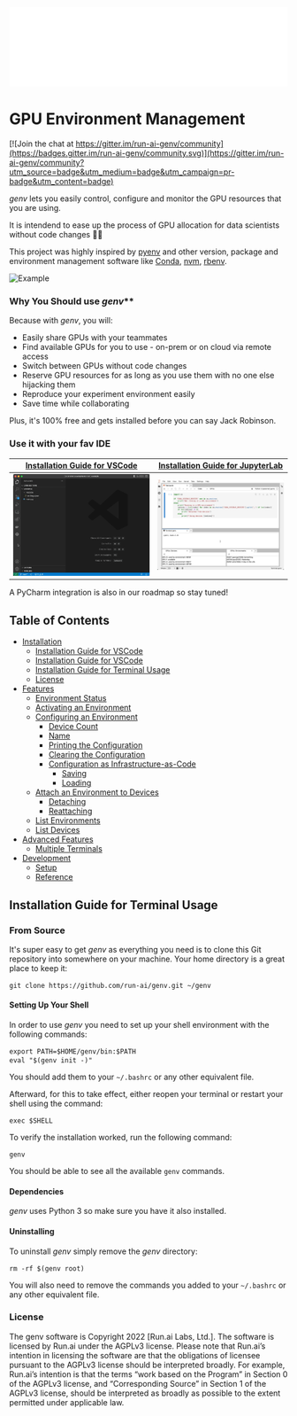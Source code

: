 ![Logo](/genv_logo.png)

# GPU Environment Management

[![Join the chat at https://gitter.im/run-ai-genv/community](https://badges.gitter.im/run-ai-genv/community.svg)](https://gitter.im/run-ai-genv/community?utm_source=badge&utm_medium=badge&utm_campaign=pr-badge&utm_content=badge)

*genv* lets you easily control, configure and monitor the GPU resources that you are using.

It is intendend to ease up the process of GPU allocation for data scientists without code changes 💪🏻

This project was highly inspired by [pyenv](https://github.com/pyenv/pyenv) and other version, package and environment management software like [Conda](https://docs.conda.io/projects/conda/en/latest/), [nvm](https://github.com/nvm-sh/nvm), [rbenv](https://github.com/rbenv/rbenv).

![Example](/example.png)

### Why You Should use *genv***

Because with *genv*, you will:

- Easily share GPUs with your teammates
- Find available GPUs for you to use - on-prem or on cloud via remote access
- Switch between GPUs without code changes
- Reserve GPU resources for as long as you use them with no one else hijacking them
- Reproduce your experiment environment easily
- Save time while collaborating

Plus, it's 100% free and gets installed before you can say Jack Robinson.

### Use it with your fav IDE

[Installation Guide for VSCode](https://github.com/run-ai/vscode-genv) | [Installation Guide for JupyterLab](https://github.com/run-ai/jupyterlab_genv)
:-------------------------:|:-------------------------:
<img src="overview.gif" width="500"/>  |  <img src="overview_jupyterlab.gif" width="450"/>

A PyCharm integration is also in our roadmap so stay tuned!

## Table of Contents
* [Installation](#installation)
    * [Installation Guide for VSCode](https://github.com/run-ai/vscode-genv)
    * [Installation Guide for VSCode](https://github.com/run-ai/vscode-genv)
    * [Installation Guide for Terminal Usage](#from-source)
    * [License](#license)
* [Features](#/FEATURES.md/features)
    * [Environment Status](https://github.com/run-ai/genv/edit/feature/readme/FEATURES.md#environment-status)
    * [Activating an Environment](https://github.com/run-ai/genv/edit/feature/readme/FEATURES.md#activating-an-environment)
    * [Configuring an Environment](https://github.com/run-ai/genv/edit/feature/readme/FEATURES.md#configuring-an-environment)
        * [Device Count](https://github.com/run-ai/genv/edit/feature/readme/FEATURES.md#configure-the-device-count)
        * [Name](https://github.com/run-ai/genv/edit/feature/readme/FEATURES.md#configure-the-name)
        * [Printing the Configuration](https://github.com/run-ai/genv/edit/feature/readme/FEATURES.md#printing-the-current-configuration)
        * [Clearing the Configuration](https://github.com/run-ai/genv/edit/feature/readme/FEATURES.md#clearing-the-current-configuration)
        * [Configuration as Infrastructure-as-Code](https://github.com/run-ai/genv/edit/feature/readme/FEATURES.md#managing-configuration-as-infrastructure-as-code)
            * [Saving](https://github.com/run-ai/genv/edit/feature/readme/FEATURES.md#saving-configuration)
            * [Loading](https://github.com/run-ai/genv/edit/feature/readme/FEATURES.md#loading-configuration)
    * [Attach an Environment to Devices](https://github.com/run-ai/genv/edit/feature/readme/FEATURES.md#attach-an-environment-to-devices)
        * [Detaching](https://github.com/run-ai/genv/edit/feature/readme/FEATURES.md#detaching-an-environment)
        * [Reattaching](https://github.com/run-ai/genv/edit/feature/readme/FEATURES.md#reattaching-an-environment)
    * [List Environments](https://github.com/run-ai/genv/edit/feature/readme/FEATURES.md#list-environments)
    * [List Devices](https://github.com/run-ai/genv/edit/feature/readme/FEATURES.md#list-devices)
* [Advanced Features](https://github.com/run-ai/genv/edit/feature/readme/FEATURES.md#advanced-features)
    * [Multiple Terminals](https://github.com/run-ai/genv/edit/feature/readme/FEATURES.md#multiple-terminals)
* [Development](https://github.com/run-ai/genv/edit/feature/readme/DEVELOPMENT.md#development)
    * [Setup](https://github.com/run-ai/genv/edit/feature/readme/DEVELOPMENT.md#setup)
    * [Reference](https://github.com/run-ai/genv/edit/feature/readme/DEVELOPMENT.md#reference)

## Installation Guide for Terminal Usage

### From Source
It's super easy to get _genv_ as everything you need is to clone this Git repository into somewhere on your machine.
Your home directory is a great place to keep it:
```
git clone https://github.com/run-ai/genv.git ~/genv
```

#### Setting Up Your Shell
In order to use _genv_ you need to set up your shell environment with the following commands:
```
export PATH=$HOME/genv/bin:$PATH
eval "$(genv init -)"
```

You should add them to your `~/.bashrc` or any other equivalent file.

Afterward, for this to take effect, either reopen your terminal or restart your shell using the command:
```
exec $SHELL
```

To verify the installation worked, run the following command:
```
genv
```

You should be able to see all the available `genv` commands.

#### Dependencies
_genv_ uses Python 3 so make sure you have it also installed.

#### Uninstalling
To uninstall _genv_ simply remove the _genv_ directory:
```
rm -rf $(genv root)
```

You will also need to remove the commands you added to your `~/.bashrc` or any other equivalent file.



### License
The genv software is Copyright 2022 [Run.ai Labs, Ltd.].
The software is licensed by Run.ai under the AGPLv3 license.
Please note that Run.ai’s intention in licensing the software are that the obligations of licensee pursuant to the AGPLv3 license should be interpreted broadly.
For example, Run.ai’s intention is that the terms “work based on the Program” in Section 0 of the AGPLv3 license, and “Corresponding Source” in Section 1 of the AGPLv3 license, should be interpreted as broadly as possible to the extent permitted under applicable law.
